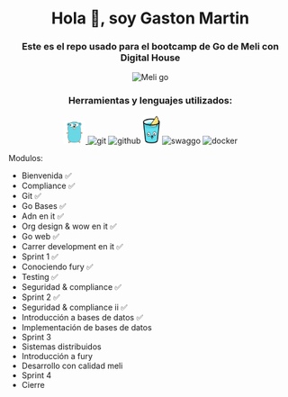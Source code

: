 <h1 align="center">Hola 👋, soy Gaston Martin</h1>
<h3 align="center">Este es el repo usado para el bootcamp de Go de Meli con Digital House</h3>
<p align="center">
<img
src="https://miro.medium.com/max/720/1*8o0AvUpPy4leQB7VR3ZgXg.jpeg" 
alt="Meli go"/>
</p>
<p align="center">
  <h3 align="center">Herramientas y lenguajes utilizados:</h3>
  <p align="center"> <a href="https://golang.org" target="_blank" 
    rel="noreferrer"> <img 
    src="https://raw.githubusercontent.com/devicons/devicon/master/icons/go/go-original.svg" 
    alt="go" width="40" height="40"/> </a> 
    <img 
    src="https://mercedesdavila.github.io/img/git.png" 
    alt="git" width="40" height="40"/>
    <img 
    src="https://cdn3.iconfinder.com/data/icons/free-social-icons/67/github_circle_gray-512.png" 
    alt="github" width="40" height="40"/>
    <img 
    src="https://raw.githubusercontent.com/gin-gonic/logo/master/color.png" 
    alt="gingonic" width="30" height="50"/>
    <img 
    src="https://raw.githubusercontent.com/swaggo/swag/master/assets/swaggo.png"
    alt="swaggo" width="50" height="50"/>
     <img 
    src=""
    alt="docker" width="50" height="50"/>
  </p>
</P
<h3 align="left"> Modulos: </h3>
<p> 
  <ul>
    <li>Bienvenida ✅</li>
    <li>Compliance ✅</li>
    <li>Git ✅</li>
    <li>Go Bases ✅</li>
    <li>Adn en it  ✅</li>
    <li>Org design & wow en it  ✅</li>
    <li>Go web ✅</li>
    <li>Carrer development en it ✅</li>
    <li>Sprint 1 ✅</li>
    <li>Conociendo fury ✅</li>
    <li>Testing ✅</li>
    <li>Seguridad & compliance ✅</li>
    <li>Sprint 2 ✅</li>
    <li>Seguridad & compliance ii ✅</li>
    <li>Introducción a bases de datos ✅</li>
    <li>Implementación de bases de datos</li>
    <li>Sprint 3</li>
    <li>Sistemas distribuidos</li>
    <li>Introducción a fury</li>
    <li>Desarrollo con calidad meli</li>
    <li>Sprint 4</li>
    <li>Cierre</li>
  </ul>
</p>

